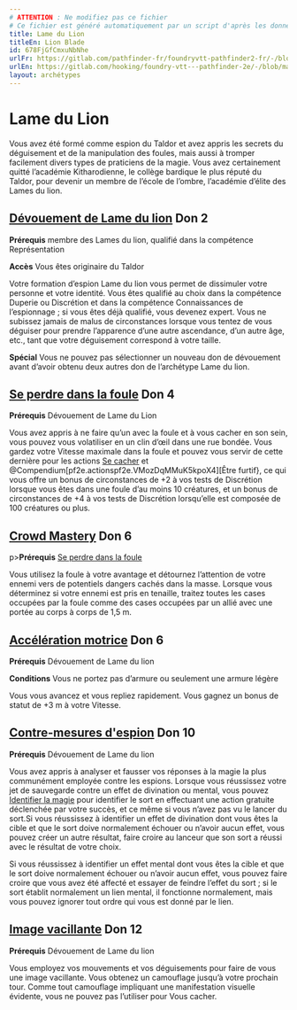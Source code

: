 ```yaml
---
# ATTENTION : Ne modifiez pas ce fichier
# Ce fichier est généré automatiquement par un script d'après les données du module Foundry VTT officiel et de sa traduction
title: Lame du Lion
titleEn: Lion Blade
id: 678FjGfCmxuNbNhe
urlFr: https://gitlab.com/pathfinder-fr/foundryvtt-pathfinder2-fr/-/blob/master/data/archetypes/678FjGfCmxuNbNhe.htm
urlEn: https://gitlab.com/hooking/foundry-vtt---pathfinder-2e/-/blob/master/packs/data/archetypes.db/lion-blade.json
layout: archétypes
---
```

# Lame du Lion

Vous avez été formé comme espion du Taldor et avez appris les secrets du déguisement et de la manipulation des foules, mais aussi à tromper facilement divers types de praticiens de la magie. Vous avez certainement quitté l’académie Kitharodienne, le collège bardique le plus réputé du Taldor, pour devenir un membre de l’école de l’ombre, l’académie d’élite des Lames du lion.

## [Dévouement de Lame du lion](../dons/dévouement-de-lame-du-lion.md) Don 2

**Prérequis**  membre des Lames du lion, qualifié dans la compétence Représentation

**Accès** Vous êtes originaire du Taldor

Votre formation d’espion Lame du lion vous permet de dissimuler votre
personne et votre identité. Vous êtes qualifié au choix dans la compétence Duperie ou Discrétion et dans la compétence Connaissances de l’espionnage ; si vous êtes déjà qualifié, vous devenez expert. Vous ne subissez jamais de malus de circonstances lorsque vous tentez de vous déguiser pour prendre l’apparence d’une autre ascendance, d’un autre âge, etc., tant que votre déguisement correspond à votre taille.

**Spécial** Vous ne pouvez pas sélectionner un nouveau don de dévouement avant d’avoir obtenu deux autres don de l’archétype Lame du lion.

## [Se perdre dans la foule](../dons/se-perdre-dans-la-foule.md) Don 4

**Prérequis** Dévouement de Lame du Lion  

Vous avez appris à ne faire qu’un avec la foule et à vous cacher en son sein, vous pouvez vous volatiliser en un clin d’œil dans une rue bondée. Vous gardez votre Vitesse maximale dans la foule et pouvez vous servir de cette dernière pour les actions [Se cacher](../actions/se-cacher.md) et @Compendium[pf2e.actionspf2e.VMozDqMMuK5kpoX4][Être furtif}, ce qui vous offre un bonus de circonstances de +2 à vos tests de Discrétion lorsque vous êtes dans une foule d’au moins 10 créatures, et un bonus de circonstances de +4 à vos tests de Discrétion lorsqu’elle est composée de 100 créatures ou plus.

## [Crowd Mastery](../dons/maître-des-foules.md) Don 6

p>**Prérequis** [Se perdre dans la foule](../dons/se-perdre-dans-la-foule.md)

Vous utilisez la foule à votre avantage et détournez l’attention de votre ennemi vers de potentiels dangers cachés dans la masse. Lorsque vous déterminez si votre ennemi est pris en tenaille, traitez toutes les cases occupées par la foule comme des cases occupées par un allié avec une portée au corps à corps de 1,5 m.

## [Accélération motrice](../dons/accélération-motrice.md) Don 6

**Prérequis** Dévouement de Lame du lion

**Conditions**  Vous ne portez pas d’armure ou seulement une armure légère

Vous vous avancez et vous repliez rapidement. Vous gagnez un bonus de statut de +3 m à votre Vitesse.

## [Contre-mesures d'espion](../dons/contre-mesures-d-espion.md) Don 10

<span>**Prérequis** Dévouement de Lame du lion  

Vous avez appris à analyser et fausser vos réponses à la magie la plus communément employée contre les espions. Lorsque vous réussissez votre jet de sauvegarde contre un effet de divination ou mental, vous pouvez [Identifier la magie](../actions/identifier-la-magie.md) pour identifier le sort en effectuant une action gratuite déclenchée par votre succès, et ce même si vous n’avez pas vu le lancer du sort.Si vous réussissez à identifier un effet de divination dont vous êtes la cible et que le sort doive normalement échouer ou n’avoir aucun effet, vous pouvez créer un autre résultat, faire croire au lanceur que son sort a réussi avec le résultat de votre choix.

Si vous réussissez à identifier un effet mental dont vous êtes la cible et que le sort doive normalement échouer ou n’avoir aucun effet, vous pouvez faire croire que vous avez été affecté et essayer de feindre l’effet du sort ; si le sort établit normalement un lien mental, il fonctionne normalement, mais vous pouvez ignorer tout ordre qui vous est donné par le lien.

## [Image vacillante](../dons/image-vacillante.md) Don 12

**Prérequis** Dévouement de Lame du lion

Vous employez vos mouvements et vos déguisements pour faire de vous une image vacillante. Vous obtenez un camouflage jusqu’à votre prochain tour. Comme tout camouflage impliquant une manifestation visuelle évidente, vous ne pouvez pas l’utiliser pour Vous cacher.
